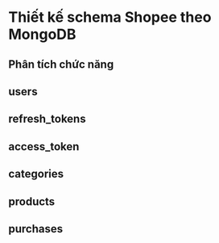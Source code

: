 # Thiết kế schema Shopee theo MongoDB

## Phân tích chức năng

## users

## refresh_tokens

## access_token

## categories

## products

## purchases
